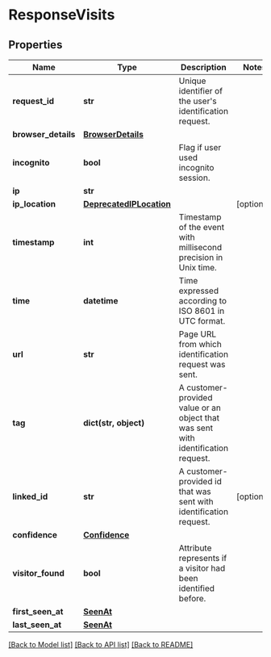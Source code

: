 # ResponseVisits

## Properties
Name | Type | Description | Notes
------------ | ------------- | ------------- | -------------
**request_id** | **str** | Unique identifier of the user's identification request. | 
**browser_details** | [**BrowserDetails**](BrowserDetails.md) |  | 
**incognito** | **bool** | Flag if user used incognito session. | 
**ip** | **str** |  | 
**ip_location** | [**DeprecatedIPLocation**](DeprecatedIPLocation.md) |  | [optional] 
**timestamp** | **int** | Timestamp of the event with millisecond precision in Unix time. | 
**time** | **datetime** | Time expressed according to ISO 8601 in UTC format. | 
**url** | **str** | Page URL from which identification request was sent. | 
**tag** | **dict(str, object)** | A customer-provided value or an object that was sent with identification request. | 
**linked_id** | **str** | A customer-provided id that was sent with identification request. | [optional] 
**confidence** | [**Confidence**](Confidence.md) |  | 
**visitor_found** | **bool** | Attribute represents if a visitor had been identified before. | 
**first_seen_at** | [**SeenAt**](SeenAt.md) |  | 
**last_seen_at** | [**SeenAt**](SeenAt.md) |  | 

[[Back to Model list]](../README.md#documentation-for-models) [[Back to API list]](../README.md#documentation-for-api-endpoints) [[Back to README]](../README.md)

